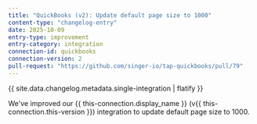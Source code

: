 ```yaml
---
title: "QuickBooks (v2): Update default page size to 1000"
content-type: "changelog-entry"
date: 2025-10-09
entry-type: improvement
entry-category: integration
connection-id: quickbooks
connection-version: 2
pull-request: "https://github.com/singer-io/tap-quickbooks/pull/79"
---
```

{{ site.data.changelog.metadata.single-integration | flatify }}

We've improved our {{ this-connection.display_name }} (v{{ this-connection.this-version }}) integration to update default page size to 1000.